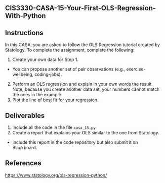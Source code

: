 ## CIS3330-CASA-15-Your-First-OLS-Regression-With-Python

## Instructions

In this CASA, you are asked to follow the OLS Regression tutorial created by Statology. To complete the assignment, complete the following:

1. Create your own data for Step 1. 
 * You can propose another set of pair observations (e.g., exercise-wellbeing, coding-jobs).
2. Perform an OLS regression and explain in your own words the result. Note, because you create another data set, your numbers cannot match the ones in the example.
3. Plot the line of best fit for your regression.

## Deliverables

1. Include all the code in the file `casa_15.py`
2. Create a report that explains your OLS similar to the one from Statology.
 * Include this report in the code repository but also submit it on Blackboard.

## References

https://www.statology.org/ols-regression-python/
